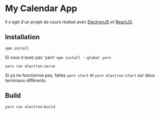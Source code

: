 # My Calendar App

Il s'agit d'un projet de cours réalisé avec [ElectronJS](https://www.electronjs.org/fr/) et [ReactJS](https://fr.legacy.reactjs.org/).

## Installation

 `npm install`

Si vous n'avez pas 'yarn' `npm install --global yarn`

`yarn run electron:serve`

Si ça ne fonctionne pas, faites `yarn start` et `yarn electron:start` sur deux terminaux différents.

## Build

`yarn run electron:build`